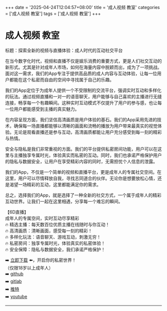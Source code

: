 +++
date = '2025-04-24T12:04:57+08:00'
title = '成人视频 教室'
categories = ['成人视频 教室']
tags = ['成人视频 教室']
+++

# 成人视频 教室

标题：探索全新的视频与直播体验：成人时代的互动社交平台

在当今数字化时代，视频和直播不仅是娱乐消费的重要方式，更是人们社交互动的新形式。尤其是针对成年人市场，如何在海量内容中脱颖而出，成为了一项挑战。面对这一需求，我们的App专注于提供高品质的成人内容与互动体验，让每一位用户都能在这个私密而自由的空间中寻找属于自己的乐趣。

我们的App定位于为成年人提供一个不受限制的交流平台，强调实时互动和多样化的玩法。通过视频直播和一对一的语音聊天，用户能够与自己喜欢的主播进行无缝连接，畅享每一个有趣瞬间。这种实时互动模式不仅提升了用户的参与感，也让每一位用户都能感受到主播的真实魅力。

在内容呈现方面，我们坚信高清画质是用户体验的基石。我们的App采用先进的技术，确保每一场直播都能够以清晰的画面和流畅的播放为用户带来最真实的视觉体验。无论是观看直播还是参与互动，高清画质都能让用户充分感受到每一刻的精彩与热情。

安全与隐私是我们非常重视的方面。我们的平台提供私密房间功能，用户可以在这里与主播独享专属时光，体验真实而私密的互动。同时，我们也承诺严格保护用户的隐私与数据安全，让用户在享受精彩内容的同时，无需担忧个人信息的泄露。

我们的App，不仅是一个简单的视频和直播平台，更是成年人的专属社交空间。在这里，用户可以尽情释放自我，寻找志同道合的伙伴。无论你是想要放松心情，还是渴望一场精彩的互动，这里都能满足你的需求。

总之，选择我们的App，就是选择了一种全新的社交方式，一个属于成年人的精彩互动世界。让我们一起在这里相遇，分享每一个难忘的瞬间。

【6D直播】  
成年人的专属空间，实时互动尽享精彩  
🔥 精选主播：每天数百位优质主播在线随时与你互动！  
🔥 高清画质：清晰画面，感受每一刻的精彩！  
🔥 多样化玩法：语音聊天、游戏互动，刺激无穷！  
🔥 私密房间：独享专属时光，体验真实的私密体验！  
🔥 安全保障：隐私与数据安全，我们承诺严格保护！  

➡️ [立即下载](https://down123.s3.ap-east-1.amazonaws.com/down/down.html?channelCode=blog) ⬅️，开启你的私密世界！  
（仅限18岁以上成年人）  
➡️ [github](https://aldult-live.github.io/)  
➡️ [gitlab](https://seo-09598d.gitlab.io/)  
➡️ [推特](https://x.com/wegame33)  
➡️ [youtube](https://www.youtube.com/@6Dlive)  

---
